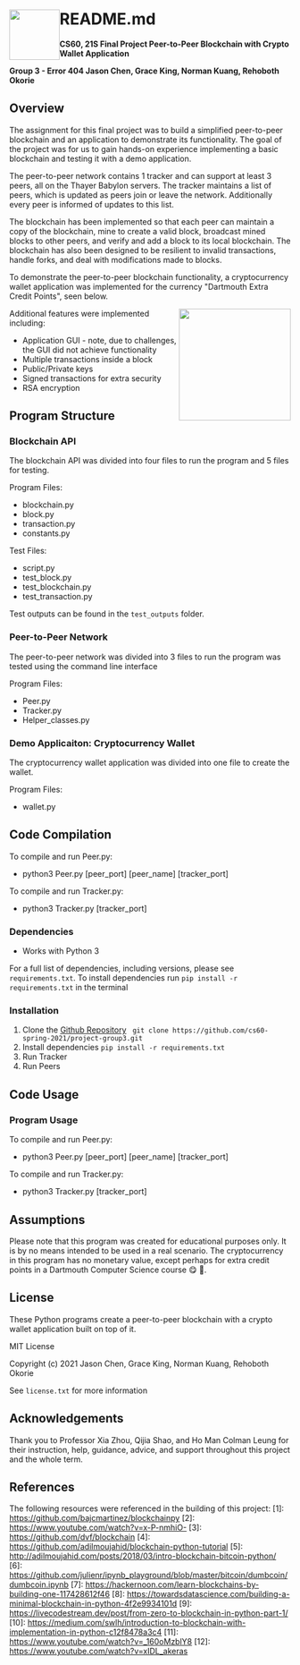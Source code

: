<h1> <img src="https://i.imgur.com/4MOXfCU.png"
  width="90"
  height="90"
  style="float:left;">

# README.md
**CS60, 21S
Final Project
Peer-to-Peer Blockchain with Crypto Wallet Application**


**Group 3 - Error 404
Jason Chen, Grace King, Norman Kuang, Rehoboth Okorie**




## Overview

The assignment for this final project was to build a simplified peer-to-peer blockchain and an application to demonstrate its functionality. The goal of the project was for us to gain hands-on experience implementing a basic blockchain and testing it with a demo application.

The peer-to-peer network contains 1 tracker and can support at least 3 peers, all on the Thayer Babylon servers. The tracker maintains a list of peers, which is updated as peers join or leave the network. Additionally every peer is informed of updates to this list.

The blockchain has been implemented so that each peer can maintain a copy of the blockchain, mine to create a valid block, broadcast mined blocks to other peers, and verify and add a block to its local blockchain. The blockchain has also been designed to be resilient to invalid transactions, handle forks, and deal with modifications made to blocks. 

To demonstrate the peer-to-peer blockchain functionality, a cryptocurrency wallet application was implemented for the currency "Dartmouth Extra Credit Points", seen below.

<img src="https://i.imgur.com/4MOXfCU.png" width=200 align=right>



Additional features were implemented including:

* Application GUI - note, due to challenges, the GUI did not achieve functionality
* Multiple transactions inside a block
* Public/Private keys
* Signed transactions for extra security
* RSA encryption

## Program Structure

### Blockchain API

The blockchain API was divided into four files to run the program and 5 files for testing.

Program Files: 
* blockchain.py
* block.py
* transaction.py
* constants.py

Test Files:
* script.py
* test_block.py
* test_blockchain.py
* test_transaction.py
  
Test outputs can be found in the ```test_outputs``` folder.

### Peer-to-Peer Network

The peer-to-peer network was divided into 3 files to run the program was tested using the command line interface

Program Files: 
* Peer.py
* Tracker.py
* Helper_classes.py

### Demo Applicaiton: Cryptocurrency Wallet

The cryptocurrency wallet application was divided into one file to create the wallet.

Program Files: 
* wallet.py


## Code Compilation

To compile and run Peer.py:
- python3 Peer.py [peer_port] [peer_name] [tracker_port]

To compile and run Tracker.py:
- python3 Tracker.py [tracker_port]



### Dependencies

* Works with Python 3


For a full list of dependencies, including versions, please see ```requirements.txt```.
To install dependencies run ```pip install -r requirements.txt``` in the terminal


### Installation

1. Clone the [Github Repository](https://https://github.com/cs60-spring-2021/project-group3)
``` git clone https://github.com/cs60-spring-2021/project-group3.git```
2. Install dependencies
```pip install -r requirements.txt```
3. Run Tracker
4. Run Peers


## Code Usage

### Program Usage

To compile and run Peer.py:
- python3 Peer.py [peer_port] [peer_name] [tracker_port]

To compile and run Tracker.py:
- python3 Tracker.py [tracker_port]


## Assumptions

Please note that this program was created for educational purposes only. It is by no means intended to be used in a real scenario. The cryptocurrency in this program has no monetary value, except perhaps for extra credit points in a Dartmouth Computer Science course :yum: :crossed_fingers:.

## License

These Python programs create a peer-to-peer blockchain with a crypto wallet application built on top of it. 

MIT License

Copyright (c) 2021 Jason Chen, Grace King, Norman Kuang, Rehoboth Okorie

See ```license.txt``` for more information


## Acknowledgements

Thank you to Professor Xia Zhou, Qijia Shao, and Ho Man Colman Leung for their instruction, help, guidance, advice, and support throughout this project and the whole term. 

## References

The following resources were referenced in the building of this project:
[1]: https://github.com/bajcmartinez/blockchainpy
[2]: https://www.youtube.com/watch?v=x-P-nmhiO-
[3]: https://github.com/dvf/blockchain
[4]: https://github.com/adilmoujahid/blockchain-python-tutorial
[5]: http://adilmoujahid.com/posts/2018/03/intro-blockchain-bitcoin-python/
[6]: https://github.com/julienr/ipynb_playground/blob/master/bitcoin/dumbcoin/dumbcoin.ipynb
[7]: https://hackernoon.com/learn-blockchains-by-building-one-117428612f46
[8]: https://towardsdatascience.com/building-a-minimal-blockchain-in-python-4f2e9934101d
[9]: https://livecodestream.dev/post/from-zero-to-blockchain-in-python-part-1/
[10]: https://medium.com/swlh/introduction-to-blockchain-with-implementation-in-python-c12f8478a3c4
[11]: https://www.youtube.com/watch?v=_160oMzblY8
[12]: https://www.youtube.com/watch?v=xIDL_akeras
